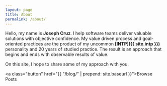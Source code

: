```yaml
---
layout: page
title: About
permalink: /about/
---
```


Hello, my name is **Joseph Cruz**. I help software teams deliver valuable solutions with objective confidence. My value driven process and goal-oriented practices are the product of my uncommon **[INTP]({{ site.intp }})** personality and 20 years of studied practice. The result is an approach that begins and ends with observable results of value.

On this site, I hope to share some of my approach with you.

<a class="button" href="{{ "/blog/" | prepend: site.baseurl }}">Browse Posts</a>